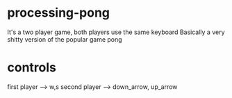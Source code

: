 # processing-pong
It's a two player game, both players use the same keyboard
Basically a very shitty version of the popular game pong



# controls
first player --> w,s
second player --> down_arrow, up_arrow
